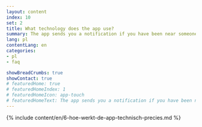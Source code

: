 ```yaml
---
layout: content
index: 10
set: 2
title: What technology does the app use?
summary: The app sends you a notification if you have been near someone who has tested positive for coronavirus, if you were near them for a longer period
lang: pl
contentLang: en
categories:
- pl
- faq

showBreadCrumbs: true
showContact: true
# featuredHome: true
# featuredHomeIndex: 1
# featuredHomeIcon: app-touch
# featuredHomeText: The app sends you a notification if you have been near someone who has tested positive for coronavirus, if you were near them for a longer period.
---
```

{% include content/en/6-hoe-werkt-de-app-technisch-precies.md %}
